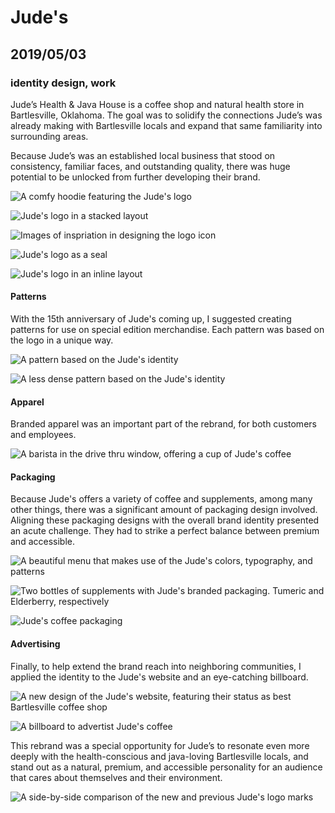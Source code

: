 # Jude's
## 2019/05/03
### identity design, work

Jude’s Health & Java House is a coffee shop and natural health store in Bartlesville, Oklahoma. The goal was to solidify the connections Jude’s was already making with Bartlesville locals and expand that same familiarity into surrounding areas.

Because Jude’s was an established local business that stood on consistency, familiar faces, and outstanding quality, there was huge potential to be unlocked from further developing their brand.

![A comfy hoodie featuring the Jude's logo](/_images/work/judes/judes-hoodie.jpg)

![Jude's logo in a stacked layout](/_images/work/judes/judes-stacked.svg)

![Images of inspriation in designing the logo icon](/_images/work/judes/judes-icon-process.jpg)

![Jude's logo as a seal](/_images/work/judes/judes-seal.svg)

![Jude's logo in an inline layout](/_images/work/judes/judes-inline.svg)

#### Patterns
With the 15th anniversary of Jude's coming up, I suggested creating patterns for use on special edition merchandise. Each pattern was based on the logo in a unique way.

![A pattern based on the Jude's identity](/_images/work/judes/judes-pattern-1.svg)

![A less dense pattern based on the Jude's identity](/_images/work/judes/judes-pattern-2.svg)

#### Apparel
Branded apparel was an important part of the rebrand, for both customers and employees.

![A barista in the drive thru window, offering a cup of Jude's coffee](/_images/work/judes/judes-drive-thru.jpg)

#### Packaging
Because Jude's offers a variety of coffee and supplements, among many other things, there was a significant amount of packaging design involved. Aligning these packaging designs with the overall brand identity presented an acute challenge. They had to strike a perfect balance between premium and accessible.

![A beautiful menu that makes use of the Jude's colors, typography, and patterns](/_images/work/judes/judes-menu.jpg)

![Two bottles of supplements with Jude's branded packaging. Tumeric and Elderberry, respectively](/_images/work/judes/judes-supplements.jpg)

![Jude's coffee packaging](/_images/work/judes/judes-coffee.jpg)

#### Advertising
Finally, to help extend the brand reach into neighboring communities, I applied the identity to the Jude's website and an eye-catching billboard.

![A new design of the Jude's website, featuring their status as best Bartlesville coffee shop](/_images/work/judes/judes-website.jpg)

![A billboard to advertist Jude's coffee](/_images/work/judes/judes-billboard.jpg)

This rebrand was a special opportunity for Jude’s to resonate even more deeply with the health-conscious and java-loving Bartlesville locals, and stand out as a natural, premium, and accessible personality for an audience that cares about themselves and their environment.

![A side-by-side comparison of the new and previous Jude's logo marks](/_images/work/judes/judes-side-by-side.jpg)